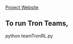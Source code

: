 <a href="https://andranik-sahakyan.github.io/team-tron-rl/">Project Website</a>

## To run Tron Teams,
python teamTronRL.py
